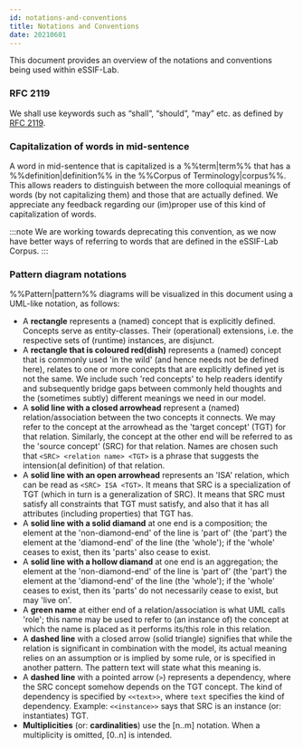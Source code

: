 ```yaml
---
id: notations-and-conventions
title: Notations and Conventions
date: 20210601
---
```


This document provides an overview of the notations and conventions being used within eSSIF-Lab.

### RFC 2119
We shall use keywords such as “shall”, “should”, “may” etc. as defined by [RFC 2119](https://www.ietf.org/rfc/rfc2119.txt).

### Capitalization of words in mid-sentence
A word in mid-sentence that is capitalized is a %%term|term%% that has a %%definition|definition%% in the %%Corpus of Terminology|corpus%%. This allows readers to distinguish between the more colloquial meanings of words (by not capitalizing them) and those that are actually defined. We appreciate any feedback regarding our (im)proper use of this kind of capitalization of words.

:::note
We are working towards deprecating this convention, as we now have better ways of referring to words that are defined in the eSSIF-Lab Corpus.
:::

### Pattern diagram notations

%%Pattern|pattern%% diagrams will be visualized in this document using a UML-like notation, as follows:

- A **rectangle** represents a (named) concept that is explicitly defined. Concepts serve as entity-classes. Their (operational) extensions, i.e. the respective sets of (runtime) instances, are disjunct.
- A **rectangle that is coloured red(dish)** represents a (named) concept that is commonly used 'in the wild' (and hence needs not be defined here), relates to one or more concepts that are explicitly defined yet is not the same. We include such 'red concepts' to help readers identify and subsequently bridge gaps between commonly held thoughts and the (sometimes subtly) different meanings we need in our model.
- A **solid line with a closed arrowhead** represent a (named) relation/association between the two concepts it connects. We may refer to the concept at the arrowhead as the 'target concept' (TGT) for that relation. Similarly, the concept at the other end will be referred to as the 'source concept' (SRC) for that relation. Names are chosen such that `<SRC> <relation name> <TGT>` is a phrase that suggests the intension(al definition) of that relation.
- A **solid line with an open arrowhead** represents an 'ISA' relation, which can be read as `<SRC> ISA <TGT>`. It means that SRC is a specialization of TGT (which in turn is a generalization of SRC). It means that SRC must satisfy all constraints that TGT must satisfy, and also that it has all attributes (including properties) that TGT has.
- A **solid line with a solid diamand** at one end is a composition; the element at the 'non-diamond-end' of the line is 'part of' (the 'part') the element at the 'diamond-end' of the line (the 'whole'); if the 'whole' ceases to exist, then its 'parts' also cease to exist.
- A **solid line with a hollow diamand** at one end is an aggregation; the element at the 'non-diamond-end' of the line is 'part of' (the 'part') the element at the 'diamond-end' of the line (the 'whole'); if the 'whole' ceases to exist, then its 'parts' do not necessarily cease to exist, but may 'live on'.
- A **green name** at either end of a relation/association is what UML calls 'role'; this name may be used to refer to (an instance of) the concept at which the name is placed as it performs its/this role in this relation.
- A **dashed line** with a closed arrow (solid triangle) signifies that while the relation is significant in combination with the model, its actual meaning relies on an assumption or is implied by some rule, or is specified in another pattern. The pattern text will state what this meaning is.
- A **dashed line** with a pointed arrow (`>`) represents a dependency, where  the SRC concept somehow depends on the TGT concept. The kind of dependency is specified by `<<text>>`, where `text` specifies the kind of dependency. Example: `<<instance>>` says that SRC is an instance (or: instantiates) TGT.
- **Multiplicities** (or: **cardinalities**) use the [n..m] notation. When a multiplicity is omitted, [0..n] is intended.
